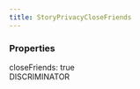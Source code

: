 ```yaml
---
title: StoryPrivacyCloseFriends
---
```


### Properties

<div class="flex flex-col gap-3"><div><div class="flex gap-2"><div class="font-mono"><span class="font-bold">closeFriends</span><span class="opacity-50">:</span> true</div><div class="flex items-center"><div class="bg-dbt px-1.5 rounded-md select-none text-fgt text-[10px]">DISCRIMINATOR</div></div></div></div></div>

